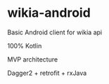 # wikia-android


Basic Android client for wikia api

100% Kotlin

MVP architecture 

Dagger2 + retrofit + rxJava
